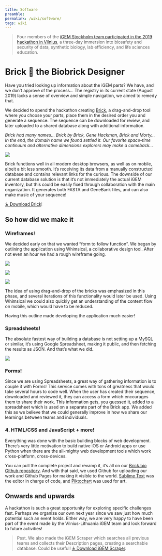```yaml
---
title: Software
preamble:
permalink: /wiki/software/
tags: wiki
---
```


> Four members of the [iGEM Stockholm team participated in the 2019 hackathon in Vilnius](/wiki/collaborations/#biohackathon), a three-day immersion into biosafety and security of data, synthetic biology, lab efficiency, and life sciences education.

# Brick 🧱 the Biobrick Designer

Have you tried looking up information about the iGEM parts? We have, and we don’t approve of the process… The registry in its current state (August 2019) lacks a sense of overview and simple navigation, we aimed to remedy that.

We decided to spend the hackathon creating [Brick](https://brick.bio/), a drag-and-drop tool where you choose your parts, place them in the desired order you and generate a sequence. The sequence can be downloaded for review, and later uploaded to a shared database along with additional information.

_Brick had many names… Brick by Brick, Gene Hackman, Brick and Morty… In the end, the domain name we found settled it. Our favorite space-time continuum and alternative dimensions explorers may make a comeback…_

![](https://2019.igem.org/wiki/images/4/4f/T--Stockholm--software-01.png)

Brick functions well in all modern desktop browsers, as well as on mobile, albeit a bit less smooth. It’s receiving its data from a manually constructed database and contains relevant links for the curious. The downside of our current database solution is that it’s not immediately the actual iGEM inventory, but this could be easily fixed through collaboration with the main organization. It generates both FASTA and GeneBank files, and can also make music of your sequence!

[⤓ Download Brick](https://2019.igem.org/wiki/images/1/1f/T--Stockholm--brick.zip)!

## So how did we make it

### Wireframes!

We decided early on that we wanted “form to follow function”. We began by outlining the application using Whimsical, a collaborative design tool. After not even an hour we had a rough wireframe going.

![](https://2019.igem.org/wiki/images/2/27/T--Stockholm--software-02.png)

![](https://2019.igem.org/wiki/images/d/d4/T--Stockholm--software-03.png)

![](https://2019.igem.org/wiki/images/2/22/T--Stockholm--software-04.png)

The idea of using drag-and-drop of the bricks was emphasized in this phase, and several iterations of this functionality would later be used. Using Whimsical we could also quickly get an understanding of the content flow on mobile, which would have to be reduced.

Having this outline made developing the application much easier!

### Spreadsheets!

The absolute fastest way of building a database is not setting up a MySQL or similar, it’s using Google Spreadsheet, making it public, and then fetching the results as JSON. And that’s what we did.

![](https://2019.igem.org/wiki/images/1/16/T--Stockholm--software-05.png)

### Forms!

Since we are using Spreadsheets, a great way of gathering information is to couple it with Forms! This service comes with tons of greatness that would take several hours to code well. When the user has created their sequence, downloaded and reviewed it, they can access a form which encourages them to share their work. This information gets, you guessed it, added to a spreadsheet which is used on a separate part of the Brick app. We added this as we believe that we could generally improve in how we share our learnings between teams and individuals.

### 4. HTML/CSS and JavaScript + more!

Everything was done with the basic building blocks of web development. There’s very little motivation to build native iOS or Android apps or use Python when there are the all-mighty web development tools which work cross-platform, cross-devices.

You can pull the complete project and revamp it, it’s all on our [Brick.bio Github repository](https://github.com/jonasjohansson/brick.bio). And with that said, we used Github for uploading our work and Github Pages for making it visible to the world. [Sublime Text](https://www.sublimetext.com/) was the editor in charge of code, and [Piktochart](https://piktochart.com/) was used for art.

## Onwards and upwards

A hackathon is such a great opportunity for exploring specific challenges fast. Perhaps we organize our own next year since we saw just how much potential such an event holds. Either way, we are very happy to have been part of the event made by the Vilnius-Lithuania iGEM team and look forward to future activities!

> Psst. We also made the iGEM Scraper which searches all previous teams and collects their Description pages, creating a searchable database. Could be useful! [⤓ Download iGEM Scraper](https://2019.igem.org/wiki/images/e/e3/T--Stockholm--igem-scraper.zip).
